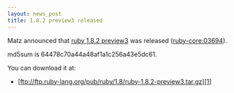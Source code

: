```yaml
---
layout: news_post
title: 1.8.2 preview3 released
---
```


Matz announced that [ruby 1.8.2 preview3][1] was released
([ruby-core:03694](ruby-core:03694)).

md5sum is 64478c70a44a48af1a1c256a43e5dc61.

You can download it at:

* [ftp://ftp.ruby-lang.org/pub/ruby/1.8/ruby-1.8.2-preview3.tar.gz][1]

[1]: ftp://ftp.ruby-lang.org/pub/ruby/1.8/ruby-1.8.2-preview3.tar.gz 
